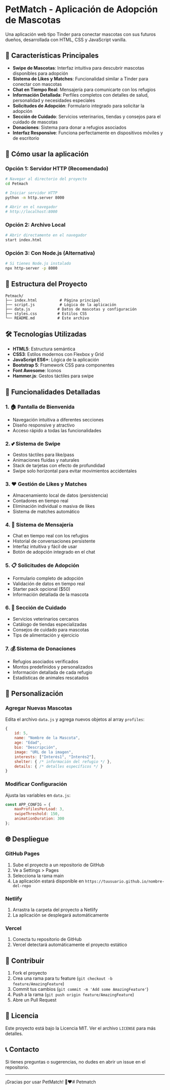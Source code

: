 # PetMatch - Aplicación de Adopción de Mascotas

Una aplicación web tipo Tinder para conectar mascotas con sus futuros dueños, desarrollada con HTML, CSS y JavaScript vanilla.

## 🐾 Características Principales

- **Swipe de Mascotas**: Interfaz intuitiva para descubrir mascotas disponibles para adopción
- **Sistema de Likes y Matches**: Funcionalidad similar a Tinder para conectar con mascotas
- **Chat en Tiempo Real**: Mensajería para comunicarte con los refugios
- **Información Detallada**: Perfiles completos con detalles de salud, personalidad y necesidades especiales
- **Solicitudes de Adopción**: Formulario integrado para solicitar la adopción
- **Sección de Cuidado**: Servicios veterinarios, tiendas y consejos para el cuidado de mascotas
- **Donaciones**: Sistema para donar a refugios asociados
- **Interfaz Responsive**: Funciona perfectamente en dispositivos móviles y de escritorio

## 🚀 Cómo usar la aplicación

### Opción 1: Servidor HTTP (Recomendado)
```bash
# Navegar al directorio del proyecto
cd Petmach

# Iniciar servidor HTTP
python -m http.server 8000

# Abrir en el navegador
# http://localhost:8000
```

### Opción 2: Archivo Local
```bash
# Abrir directamente en el navegador
start index.html
```

### Opción 3: Con Node.js (Alternativa)
```bash
# Si tienes Node.js instalado
npx http-server -p 8000
```

## 📁 Estructura del Proyecto

```
Petmach/
├── index.html          # Página principal
├── script.js           # Lógica de la aplicación
├── data.js            # Datos de mascotas y configuración
├── styles.css         # Estilos CSS
└── README.md          # Este archivo
```

## 🛠️ Tecnologías Utilizadas

- **HTML5**: Estructura semántica
- **CSS3**: Estilos modernos con Flexbox y Grid
- **JavaScript ES6+**: Lógica de la aplicación
- **Bootstrap 5**: Framework CSS para componentes
- **Font Awesome**: Iconos
- **Hammer.js**: Gestos táctiles para swipe

## 📱 Funcionalidades Detalladas

### 1. 🏠 Pantalla de Bienvenida
- Navegación intuitiva a diferentes secciones
- Diseño responsive y atractivo
- Acceso rápido a todas las funcionalidades

### 2. 💕 Sistema de Swipe
- Gestos táctiles para like/pass
- Animaciones fluidas y naturales
- Stack de tarjetas con efecto de profundidad
- Swipe solo horizontal para evitar movimientos accidentales

### 3. ❤️ Gestión de Likes y Matches
- Almacenamiento local de datos (persistencia)
- Contadores en tiempo real
- Eliminación individual o masiva de likes
- Sistema de matches automático

### 4. 💬 Sistema de Mensajería
- Chat en tiempo real con los refugios
- Historial de conversaciones persistente
- Interfaz intuitiva y fácil de usar
- Botón de adopción integrado en el chat

### 5. 📋 Solicitudes de Adopción
- Formulario completo de adopción
- Validación de datos en tiempo real
- Starter pack opcional ($50)
- Información detallada de la mascota

### 6. 🏥 Sección de Cuidado
- Servicios veterinarios cercanos
- Catálogo de tiendas especializadas
- Consejos de cuidado para mascotas
- Tips de alimentación y ejercicio

### 7. 💰 Sistema de Donaciones
- Refugios asociados verificados
- Montos predefinidos y personalizados
- Información detallada de cada refugio
- Estadísticas de animales rescatados

## 🎨 Personalización

### Agregar Nuevas Mascotas
Edita el archivo `data.js` y agrega nuevos objetos al array `profiles`:

```javascript
{
    id: 5,
    name: "Nombre de la Mascota",
    age: "Edad",
    bio: "Descripción",
    image: "URL de la imagen",
    interests: ["Interés1", "Interés2"],
    shelter: { /* información del refugio */ },
    details: { /* detalles específicos */ }
}
```

### Modificar Configuración
Ajusta las variables en `data.js`:

```javascript
const APP_CONFIG = {
    maxProfilesPerLoad: 3,
    swipeThreshold: 150,
    animationDuration: 300
};
```

## 🌐 Despliegue

### GitHub Pages
1. Sube el proyecto a un repositorio de GitHub
2. Ve a Settings > Pages
3. Selecciona la rama main
4. La aplicación estará disponible en `https://tuusuario.github.io/nombre-del-repo`

### Netlify
1. Arrastra la carpeta del proyecto a Netlify
2. La aplicación se desplegará automáticamente

### Vercel
1. Conecta tu repositorio de GitHub
2. Vercel detectará automáticamente el proyecto estático

## 🤝 Contribuir

1. Fork el proyecto
2. Crea una rama para tu feature (`git checkout -b feature/AmazingFeature`)
3. Commit tus cambios (`git commit -m 'Add some AmazingFeature'`)
4. Push a la rama (`git push origin feature/AmazingFeature`)
5. Abre un Pull Request

## 📄 Licencia

Este proyecto está bajo la Licencia MIT. Ver el archivo `LICENSE` para más detalles.

## 📞 Contacto

Si tienes preguntas o sugerencias, no dudes en abrir un issue en el repositorio.

---

¡Gracias por usar PetMatch! 🐾❤️#   P e t m a t c h  
 